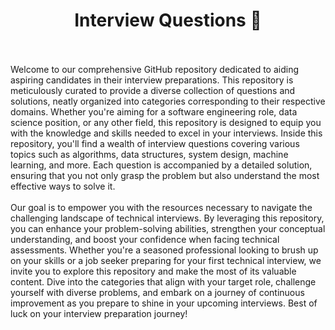 <h1 align='center'>Interview Questions 🚀</h1>
<br><br>
Welcome to our comprehensive GitHub repository dedicated to aiding aspiring candidates in their interview preparations. This repository is meticulously curated to provide a diverse collection of questions and solutions, neatly organized into categories corresponding to their respective domains. Whether you're aiming for a software engineering role, data science position, or any other field, this repository is designed to equip you with the knowledge and skills needed to excel in your interviews.
Inside this repository, you'll find a wealth of interview questions covering various topics such as algorithms, data structures, system design, machine learning, and more. Each question is accompanied by a detailed solution, ensuring that you not only grasp the problem but also understand the most effective ways to solve it.
<br><br>
Our goal is to empower you with the resources necessary to navigate the challenging landscape of technical interviews. By leveraging this repository, you can enhance your problem-solving abilities, strengthen your conceptual understanding, and boost your confidence when facing technical assessments.
Whether you're a seasoned professional looking to brush up on your skills or a job seeker preparing for your first technical interview, we invite you to explore this repository and make the most of its valuable content. Dive into the categories that align with your target role, challenge yourself with diverse problems, and embark on a journey of continuous improvement as you prepare to shine in your upcoming interviews. Best of luck on your interview preparation journey!
 

